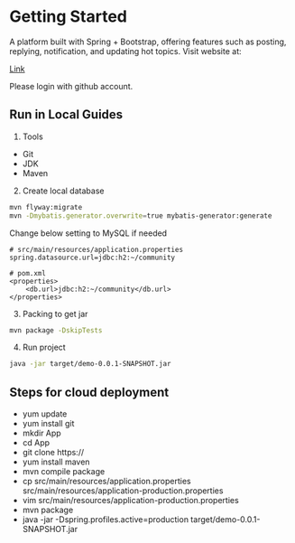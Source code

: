 # Getting Started
A platform built with Spring + Bootstrap, offering features such as posting, replying, notification, and updating hot topics. Visit website at:

[Link](http://54.209.126.162)

Please login with github account.


## Run in Local Guides
1. Tools
- Git
- JDK
- Maven
2. Create local database
```bash
mvn flyway:migrate
mvn -Dmybatis.generator.overwrite=true mybatis-generator:generate
```
Change below setting to MySQL if needed
```
# src/main/resources/application.properties 
spring.datasource.url=jdbc:h2:~/community
```
```
# pom.xml
<properties>
    <db.url>jdbc:h2:~/community</db.url>
</properties>
```
3. Packing to get jar
```sh
mvn package -DskipTests
```
4. Run project
```sh
java -jar target/demo-0.0.1-SNAPSHOT.jar
```

## Steps for cloud deployment
- yum update
- yum install git
- mkdir App
- cd App
- git clone https://
- yum install maven
- mvn compile package
- cp src/main/resources/application.properties src/main/resources/application-production.properties
- vim src/main/resources/application-production.properties
- mvn package
- java -jar -Dspring.profiles.active=production target/demo-0.0.1-SNAPSHOT.jar

